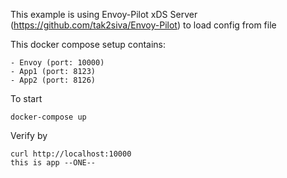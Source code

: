 This example is using Envoy-Pilot xDS Server (https://github.com/tak2siva/Envoy-Pilot) to load config from file

This docker compose setup contains:

    - Envoy (port: 10000)
    - App1 (port: 8123)
    - App2 (port: 8126)

To start 
```
docker-compose up
```

Verify by 

```
curl http://localhost:10000
this is app --ONE--
```